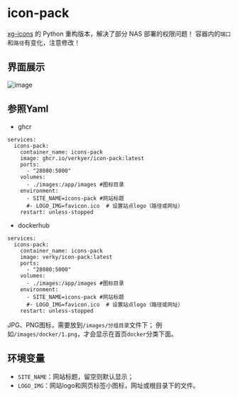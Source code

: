 # icon-pack
[xg-icons](https://github.com/verkyer/xg-icons) 的 Python 重构版本，解决了部分 NAS 部署的权限问题！
容器内的`端口`和`路径`有变化，注意修改！
## 界面展示
![image](https://github.com/verkyer/xg-icons/blob/main/demo.png)
## 参照Yaml
- ghcr
```
services:
  icons-pack:
    container_name: icons-pack
    image: ghcr.io/verkyer/icon-pack:latest
    ports:
      - "28080:5000"
    volumes:
      - ./images:/app/images #图标目录
    environment:
      - SITE_NAME=icons-pack #网站标题
      #- LOGO_IMG=favicon.ico  # 设置站点logo（路径或网址）
    restart: unless-stopped
```
- dockerhub
```
services:
  icons-pack:
    container_name: icons-pack
    image: verky/icon-pack:latest
    ports:
      - "28080:5000"
    volumes:
      - ./images:/app/images #图标目录
    environment:
      - SITE_NAME=icons-pack #网站标题
      #- LOGO_IMG=favicon.ico  # 设置站点logo（路径或网址）
    restart: unless-stopped
```
JPG、PNG图标，需要放到`/images/分组目录`文件下；
例如`/images/docker/1.png`，才会显示在首页`docker`分类下面。
## 环境变量
- `SITE_NAME`：网站标题，留空则默认显示；
- `LOGO_IMG`：网站logo和网页标签小图标，网址或根目录下的文件。
